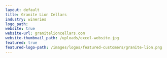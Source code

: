 ```yaml
---
layout: default
title: Granite Lion Cellars
industry: wineries
logo_path:
website: true
website-url: granitelioncellars.com
website-thumbnail_path: /uploads/excel-website.jpg
featured: true
featured-logo-path: /images/logos/featured-customers/granite-lion.png 
---
```



